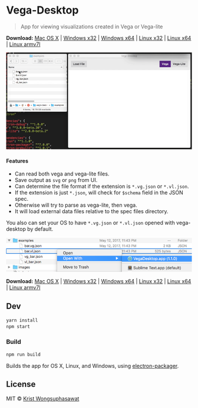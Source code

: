 # Vega-Desktop

> App for viewing visualizations created in Vega or Vega-lite

**Download:**
[Mac OS X](https://goo.gl/3M7yAD) |
[Windows x32](https://goo.gl/rHropo) |
[Windows x64](https://goo.gl/TddfiD) |
[Linux x32](https://goo.gl/4GWBaS) |
[Linux x64](https://goo.gl/h5zHci) |
[Linux armv7l](https://goo.gl/4Ri9oT)

![Vega-Desktop](images/v1.0.0.gif)

#### Features

- Can read both vega and vega-lite files.
- Save output as `svg` or `png` from UI.
- Can determine the file format if the extension is `*.vg.json` or `*.vl.json`.
- If the extension is just `*.json`, will check for `$schema` field in the JSON spec.
- Otherwise will try to parse as vega-lite, then vega.
- It will load external data files relative to the spec files directory.

You also can set your OS to have `*.vg.json` or `*.vl.json` opened with vega-desktop by default.

![Open files with vega-desktop](images/open_with.png)

**Download:**
[Mac OS X](https://goo.gl/3M7yAD) |
[Windows x32](https://goo.gl/rHropo) |
[Windows x64](https://goo.gl/TddfiD) |
[Linux x32](https://goo.gl/4GWBaS) |
[Linux x64](https://goo.gl/h5zHci) |
[Linux armv7l](https://goo.gl/4Ri9oT)

## Dev

```bash
yarn install
npm start
```

### Build

```bash
npm run build
```

Builds the app for OS X, Linux, and Windows, using [electron-packager](https://github.com/electron-userland/electron-packager).


## License

MIT © [Krist Wongsuphasawat](http://kristw.yellowpigz.com)
